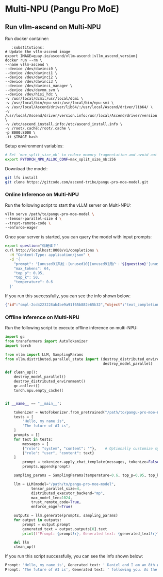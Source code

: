 # Multi-NPU (Pangu Pro MoE)

## Run vllm-ascend on Multi-NPU

Run docker container:

```{code-block} bash
   :substitutions:
# Update the vllm-ascend image
export IMAGE=quay.io/ascend/vllm-ascend:|vllm_ascend_version|
docker run --rm \
--name vllm-ascend \
--device /dev/davinci0 \
--device /dev/davinci1 \
--device /dev/davinci2 \
--device /dev/davinci3 \
--device /dev/davinci_manager \
--device /dev/devmm_svm \
--device /dev/hisi_hdc \
-v /usr/local/dcmi:/usr/local/dcmi \
-v /usr/local/bin/npu-smi:/usr/local/bin/npu-smi \
-v /usr/local/Ascend/driver/lib64/:/usr/local/Ascend/driver/lib64/ \
-v /usr/local/Ascend/driver/version.info:/usr/local/Ascend/driver/version.info \
-v /etc/ascend_install.info:/etc/ascend_install.info \
-v /root/.cache:/root/.cache \
-p 8000:8000 \
-it $IMAGE bash
```

Setup environment variables:

```bash
# Set `max_split_size_mb` to reduce memory fragmentation and avoid out of memory
export PYTORCH_NPU_ALLOC_CONF=max_split_size_mb:256
```

Download the model:

```bash
git lfs install
git clone https://gitcode.com/ascend-tribe/pangu-pro-moe-model.git
```

### Online Inference on Multi-NPU

Run the following script to start the vLLM server on Multi-NPU:

```bash
vllm serve /path/to/pangu-pro-moe-model \
--tensor-parallel-size 4 \
--trust-remote-code \
--enforce-eager
```

Once your server is started, you can query the model with input prompts:

```bash
export question="你是谁？"
curl http://localhost:8000/v1/completions \
  -H "Content-Type: application/json" \
  -d '{
    "prompt": "[unused9]系统：[unused10][unused9]用户：'${question}'[unused10][unused9]助手：",
    "max_tokens": 64,
    "top_p": 0.95,
    "top_k": 50,
    "temperature": 0.6
  }'
```

If you run this successfully, you can see the info shown below:

```json
{"id":"cmpl-2cd4223228ab4be9a91f65b882e65b32","object":"text_completion","created":1751255067,"model":"/root/.cache/pangu-pro-moe-model","choices":[{"index":0,"text":" [unused16] 好的，用户问我是谁，我需要根据之前的设定来回答。用户提到我是华为开发的“盘古Reasoner”，属于盘古大模型系列，作为智能助手帮助解答问题和提供 信息支持。现在用户再次询问，可能是在确认我的身份或者测试我的回答是否一致。\n\n首先，我要确保","logprobs":null,"finish_reason":"length","stop_reason":null,"prompt_logprobs":null}],"usage":{"prompt_tokens":15,"total_tokens":79,"completion_tokens":64,"prompt_tokens_details":null},"kv_transfer_params":null}
```

### Offline Inference on Multi-NPU

Run the following script to execute offline inference on multi-NPU:

```python
import gc
from transformers import AutoTokenizer
import torch

from vllm import LLM, SamplingParams
from vllm.distributed.parallel_state import (destroy_distributed_environment,
                                             destroy_model_parallel)

def clean_up():
    destroy_model_parallel()
    destroy_distributed_environment()
    gc.collect()
    torch.npu.empty_cache()


if __name__ == "__main__":

    tokenizer = AutoTokenizer.from_pretrained("/path/to/pangu-pro-moe-model", trust_remote_code=True)
    tests = [
        "Hello, my name is",
        "The future of AI is",
    ]
    prompts = []
    for text in tests:
        messages = [
        {"role": "system", "content": ""},    # Optionally customize system content
        {"role": "user", "content": text}
    ]
        prompt = tokenizer.apply_chat_template(messages, tokenize=False, add_generation_prompt=True)        # 推荐使用官方的template
        prompts.append(prompt)

    sampling_params = SamplingParams(temperature=0.6, top_p=0.95, top_k=40)

    llm = LLM(model="/path/to/pangu-pro-moe-model",
            tensor_parallel_size=4,
            distributed_executor_backend="mp",
            max_model_len=1024,
            trust_remote_code=True,
            enforce_eager=True)

    outputs = llm.generate(prompts, sampling_params)
    for output in outputs:
        prompt = output.prompt
        generated_text = output.outputs[0].text
        print(f"Prompt: {prompt!r}, Generated text: {generated_text!r}")

    del llm
    clean_up()
```

If you run this script successfully, you can see the info shown below:

```bash
Prompt: 'Hello, my name is', Generated text: ' Daniel and I am an 8th grade student at York Middle School. I'
Prompt: 'The future of AI is', Generated text: ' following you. As the technology advances, a new report from the Institute for the'
```
